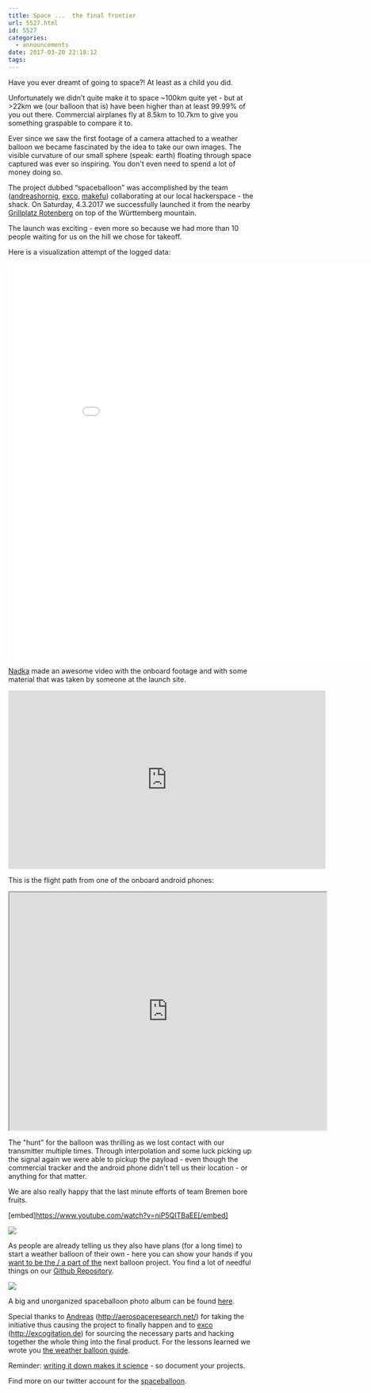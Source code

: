 ```yaml
---
title: Space ...  the final frontier
url: 5527.html
id: 5527
categories:
  - announcements
date: 2017-03-20 22:18:12
tags:
---
```


<span style="font-weight: 400;">Have you ever dreamt of going to space?! At least as a child you did.</span>

<span style="font-weight: 400;">Unfortunately we didn’t quite make it to space ~100km quite yet - but at &gt;22km we (our balloon that is) have been higher than at least 99.99% of you out there. </span><span style="font-weight: 400;">Commercial airplanes fly at 8.5km to 10.7km to give you something graspable to compare it to.</span>

Ever since we saw the first footage of a camera attached to a weather balloon we became fascinated by the idea to take our own images. <span style="font-weight: 400;">The visible curvature of our small sphere (speak: earth) floating through space captured was ever so inspiring. You don't even need to spend a lot of money doing so.</span>

<span style="font-weight: 400;">The project dubbed “spaceballoon” was accomplished by the team (</span>[<span style="font-weight: 400;">andreashornig</span>](https://twitter.com/andreashornig)<span style="font-weight: 400;">, </span>[<span style="font-weight: 400;">exco</span>](https://twitter.com/excogitation)<span style="font-weight: 400;">, </span>[<span style="font-weight: 400;">makefu</span>](https://twitter.com/makefoo)<span style="font-weight: 400;">) collaborating at our local hackerspace - the shack. </span><span style="font-weight: 400;">On Saturday, 4.3.2017 we successfully launched it from the nearby </span>[<span style="font-weight: 400;">Grillplatz Rotenberg</span>](http://www.openstreetmap.org/search?query=48.78511%2C9.28546#map=16/48.7840/9.2876)<span style="font-weight: 400;"> on top of the Württemberg mountain.</span>

<span style="font-weight: 400;">The launch was exciting - even more so because we had more than 10 people waiting for us on the hill we chose for takeoff.
</span>

Here is a visualization attempt of the logged data:
<iframe src="//plot.ly/~excogitation/5.embed" width="900" height="800" frameborder="0" scrolling="no"></iframe>

[<span style="font-weight: 400;">Nadka</span>](https://twitter.com/nadkaok)<span style="font-weight: 400;"> made an awesome video with the onboard footage and with some material that was taken by someone at the launch site.</span>

<iframe src="https://www.youtube.com/embed/g6H5Qa2K8tY" width="640" height="360" frameborder="0" allowfullscreen="allowfullscreen"></iframe>

<span style="font-weight: 400;">This is the flight path from one of the onboard android phones:</span>

<iframe src="https://www.google.com/maps/d/u/0/embed?mid=12UxB6v7EQGDgVj2S0T5eG1df61s" width="640" height="480"></iframe>

The "hunt" for the balloon was thrilling as we lost contact with our transmitter multiple times.
Through interpolation and some luck picking up the signal again we were able to pickup the payload - even though the commercial tracker and the android phone didn't tell us their location - or anything for that matter.

<span style="font-weight: 400;">We are also really happy that the last minute efforts of team Bremen bore fruits.</span>

[embed]https://www.youtube.com/watch?v=niP5QITBaEE[/embed]

![](https://pbs.twimg.com/media/C6RriSkWAAIGu-F.png:large)

<span style="font-weight: 400;">As people are already telling us they also have plans (for a long time) to start a weather balloon of their own - here you can show your hands if you </span>[<span style="font-weight: 400;">want to be the / a part of the</span>](http://doodle.com/poll/tm7sizn73wddrnvs)<span style="font-weight: 400;"> next balloon project. You find a lot of needful things on our [Github Repository](https://github.com/aerospaceresearch/spaceballoon).
</span>

![](https://lh3.googleusercontent.com/m30_uuoK_-AkmcRJKS_pnay6fOGhbx4Qo1fnUr_tVQsGqLhdog3t6uDYuMGvWMXziL0_1FuBeAyAkHYSj5U6MQGQ24bJTpFqz1OpYmuN3h99XeFNO_eio4wywgwYT3Aqtc6VNjoVPOwP-QaMIkp33L21sW4AlSRcGv1KcrBPGv9LZVzoQ24nMHsVKKdb-4JPmAEdRE_50momx_lU9UBDstRo9RcCOFn4C-OZdo5zseCbNAsmDSXYmh1-LScoDCLvNHUVjpda-GCn0VQhXfHnXcaTwcEyotJin5a3yuUM58WMz3INWiiS0qxLusXIuRuoSH3pxqgQUU8WIadjHF_MsNuVLdD4SmQpS7HVChh9Y9uMnXC6krmIqsVz-YgLN5mJj0VNaHGO6QsPq7VSQJUhR4FHu8fVd9M3R2wfVgJGV-eAmlVg14Qsdx3s6an-uVOsA5acwst6ReBgq2anOuDyd9zHM5drUytt5J1zAM2oUEGrJsjMk0HOsFw4dXp33qkqcz7RpKprV_UqlWDziV1aCipJ8myAifZj4Iq-Gqo3nZc9HPBNcW2Kvyy4oIxGwez9STpWNijycUBdNhmcrZ24u9owMXVmcOGPz-jL7_24aQCjIoT7yTq7bK9A0ptvRxroCD7SKyGKG6aZsLmt1IEOPl6WQJT7Chh6zxH9NpcFtr8=w1525-h858-no)

A big and unorganized spaceballoon photo album can be found [here](https://goo.gl/photos/PDYJqRJWGDU6zL917).

<span style="font-weight: 400;">Special thanks to </span>[<span style="font-weight: 400;">Andreas</span>](http://andreashornig)<span style="font-weight: 400;"> (</span>[<span style="font-weight: 400;">http://aerospaceresearch.net/</span>](http://aerospaceresearch.net/)<span style="font-weight: 400;">) for taking the initiative thus causing the project to finally happen and to </span>[<span style="font-weight: 400;">exco</span>](https://twitter.com/excogitation)<span style="font-weight: 400;"> (</span>[<span style="font-weight: 400;">http://excogitation.de</span>](http://excogitation.de)<span style="font-weight: 400;">) for sourcing the necessary parts and hacking together the whole thing into the final product.</span>
<span style="font-weight: 400;">For the lessons learned we wrote you </span>[<span style="font-weight: 400;">the weather balloon guide</span>](https://blog.shackspace.de/wiki/doku.php?id=project:the_weather_balloon_guide)<span style="font-weight: 400;">.</span>

Reminder: [writing it down makes it science](https://blog.shackspace.de/wiki/doku.php?id=project:writing_it_down_makes_it_science) - so document your projects.

Find more on our twitter account for the [spaceballoon](https://twitter.com/spaceballoon23).